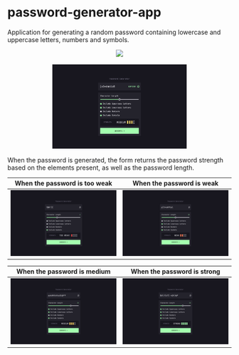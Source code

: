 # password-generator-app

Application for generating a random password containing lowercase and uppercase letters, numbers and symbols.

<p align="center">
  <a href="https://skillicons.dev">
    <img src="https://skillicons.dev/icons?i=ts,tailwind" />
  </a>
</p>

<p align="center">
    <img src="assets/img/readme.png" alt="readme" width="60%">
</p>

When the password is generated, the form returns the password strength based on the elements present, as well as the password length.

| When the password is too weak | When the password is weak |
| ----------------------------- | ------------------------- |
| ![](assets/img/tooweak.png)   | ![](assets/img/weak.png)  |

| When the password is medium | When the password is strong |
| --------------------------- | --------------------------- |
| ![](assets/img/medium.png)  | ![](assets/img/strong.png)  |
